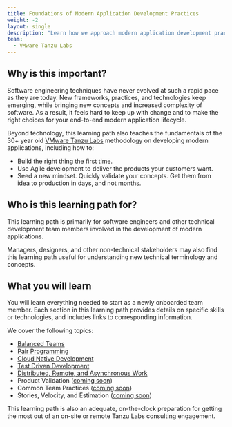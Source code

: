 ```yaml
---
title: Foundations of Modern Application Development Practices
weight: -2
layout: single
description: "Learn how we approach modern application development practices, teaming, culture, and technology at VMware Tanzu Labs."
team:
  - VMware Tanzu Labs
---
```

 
## Why is this important?
 
Software engineering techniques have never evolved at such a rapid pace as they are today. New frameworks, practices, and technologies keep emerging, while bringing new concepts and increased complexity of software. As a result, it feels hard to keep up with change and to make the right choices for your end-to-end modern application lifecycle.
 
Beyond technology, this learning path also teaches the fundamentals of the 30+ year old [VMware Tanzu Labs](https://tanzu.vmware.com/labs) methodology on developing modern applications, including how to:
 
- Build the right thing the first time.
- Use Agile development to deliver the products your customers want.
- Seed a new mindset. Quickly validate your concepts. Get them from idea to production in days, and not months.
 
## Who is this learning path for?
 
This learning path is primarily for software engineers and other technical development team members involved in the development of modern applications. 
 
Managers, designers, and other non-technical stakeholders may also find this learning path useful for understanding new technical terminology and concepts. 
 
## What you will learn
 
You will learn everything needed to start as a newly onboarded team member. Each section in this learning path provides details on specific skills or technologies, and includes links to corresponding information. 
 
We cover the following topics:
 
* [Balanced Teams](/outcomes/application-development/balanced-teams/)
* [Pair Programming](/outcomes/application-development/pair-programming/)
* [Cloud Native Development](/outcomes/application-development/cloud-native-development/)
* [Test Driven Development](/outcomes/application-development/test-driven-development/)
* [Distributed, Remote, and Asynchronous Work](outcomes/application-development/remote/)
* Product Validation ([coming soon](https://github.com/vmware-tanzu/tanzu-dev-portal/issues/987))
* Common Team Practices ([coming soon](https://github.com/vmware-tanzu/tanzu-dev-portal/issues/993))
* Stories, Velocity, and Estimation ([coming soon](https://github.com/vmware-tanzu/tanzu-dev-portal/issues/994))
 
This learning path is also an adequate, on-the-clock preparation for getting the most out of an on-site or remote Tanzu Labs consulting engagement.